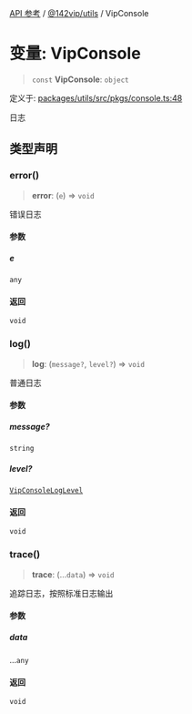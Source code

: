 [API 参考](../wiki/Home) / [@142vip/utils](../wiki/@142vip.utils) / VipConsole

# 变量: VipConsole

> `const` **VipConsole**: `object`

定义于: [packages/utils/src/pkgs/console.ts:48](https://github.com/142vip/core-x/blob/5281e59d2cdd2de59e1ea761d17ed7fe118d1e60/packages/utils/src/pkgs/console.ts#L48)

日志

## 类型声明

### error()

> **error**: (`e`) => `void`

错误日志

#### 参数

##### e

`any`

#### 返回

`void`

### log()

> **log**: (`message?`, `level?`) => `void`

普通日志

#### 参数

##### message?

`string`

##### level?

[`VipConsoleLogLevel`](../wiki/@142vip.utils.%E6%9E%9A%E4%B8%BE.VipConsoleLogLevel)

#### 返回

`void`

### trace()

> **trace**: (...`data`) => `void`

追踪日志，按照标准日志输出

#### 参数

##### data

...`any`

#### 返回

`void`
